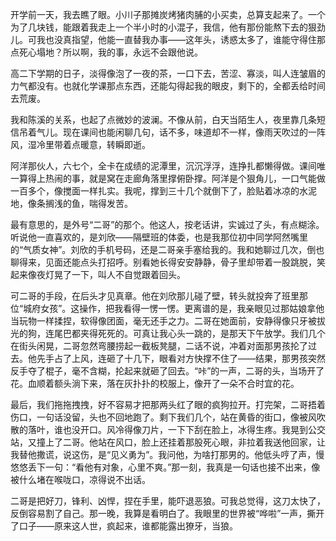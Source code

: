 开学前一天，我去瞧了眼。小川子那摊炭烤猪肉脯的小买卖，总算支起来了。一个为了几块钱，能跟着我走上一个半小时的小混子，我信，他有那份能熬下去的狠劲儿。可我也没真指望，他能一直替我办事——这年头，诱惑太多了，谁能守得住那点死心塌地？所以啊，我的事，永远不会跟他说。

高二下学期的日子，淡得像泡了一夜的茶，一口下去，苦涩、寡淡，叫人连皱眉的力气都没有。也就化学课那点东西，还能勾得起我的眼皮，剩下的，全都丢给时间去荒废。

我和陈溪的关系，也起了点微妙的波澜。不像从前，白天当陌生人，夜里靠几条短信吊着气儿。现在课间也能闲聊几句，话不多，味道却不一样，像雨天吹过的一阵风，湿冷里带着点暖意，转瞬即逝。

阿洋那伙人，六七个，全卡在成绩的泥潭里，沉沉浮浮，连挣扎都懒得做。课间唯一算得上热闹的事，就是窝在走廊角落里撑俯卧撑。阿洋是个狠角儿，一口气能做一百多个，像搅面一样扎实。我呢，撑到三十几个就倒下了，脸贴着冰凉的水泥地，像条搁浅的鱼，喘得发苦。

最有意思的，是外号“二哥”的那个。他这人，按老话讲，实诚过了头，有点糊涂。听说他一直喜欢的，是刘欣——隔壁班的体委，也是我那位初中同学阿然嘴里的“气质女神”。刘欣的手机号码，还是二哥亲手塞给我的。我和她聊过几次，倒也聊得来，见面还能点头打招呼。别看她长得安安静静，骨子里却带着一股跳脱，笑起来像夜灯晃了一下，叫人不自觉跟着回头。

可二哥的手段，在后头才见真章。他在刘欣那儿碰了壁，转头就投奔了班里那位“城府女孩”。这操作，把我看得一愣一愣。更离谱的是，我亲眼见过那姑娘拿他当玩物一样揉捏，软得像团面，毫无还手之力。二哥在她面前，安静得像只牙被拔光的狗，连尾巴都夹得死死的。可真让我心头一跳的，是那天下午放学。我们几个在街头闲晃，二哥忽然弯腰捞起一截板凳腿，二话不说，冲着对面那男孩抡了过去。他先手占了上风，连砸了十几下，眼看对方快撑不住了——结果，那男孩突然反手夺了棍子，毫不含糊，抡起来就砸了回去。“咔”的一声，二哥的头，当场开了花。血顺着额头淌下来，落在灰扑扑的校服上，像开了一朵不合时宜的花。

最后，我们拖拖拽拽，好不容易才把那两头红了眼的疯狗拉开。打完架，二哥捂着伤口，一句话没留，头也不回地跑了。剩下我们几个，站在黄昏的街口，像被风吹散的落叶，谁也没开口。风冷得像刀片，一下下刮在脸上，冰得生疼。我晃到公交站，又撞上了二哥。他站在风口，脸上还挂着那股死心眼，非拉着我送他回家，让我替他撒谎，说这伤，是“见义勇为”。我问他，为啥打那男的。他低头哼了声，慢悠悠丢下一句：“看他有对象，心里不爽。”那一刻，我真是一句话也接不出来，像被什么堵在喉咙口，凉得说不出话。

二哥是把好刀，锋利、凶悍，捏在手里，能吓退恶狼。可我总觉得，这刀太快了，反倒容易割了自己。那一晚，我算是看明白了。我眼里的世界被“哗啦”一声，撕开了口子——原来这人世，疯起来，谁都能露出獠牙，当狼。